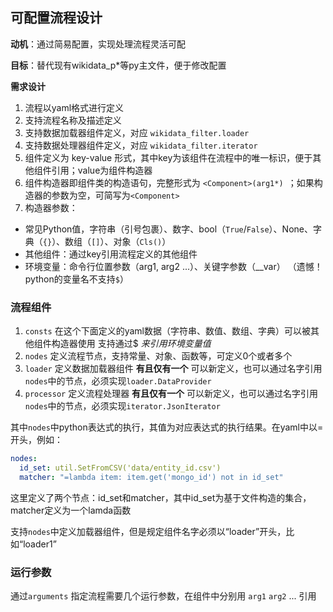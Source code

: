 ## 可配置流程设计
**动机**：通过简易配置，实现处理流程灵活可配

**目标**：替代现有wikidata_p*等py主文件，便于修改配置

**需求设计**
1. 流程以yaml格式进行定义
2. 支持流程名称及描述定义
3. 支持数据加载器组件定义，对应 `wikidata_filter.loader`
4. 支持数据处理器组件定义，对应 `wikidata_filter.iterator`
5. 组件定义为 key-value 形式，其中key为该组件在流程中的唯一标识，便于其他组件引用；value为组件构造器
6. 组件构造器即组件类的构造语句，完整形式为 `<Component>(arg1*) `；如果构造器的参数为空，可简写为`<Component>`
7. 构造器参数：
 - 常见Python值，字符串（引号包裹）、数字、bool（`True`/`False`）、None、字典（`{}`）、数组（`[]`）、对象（`Cls()`）
 - 其他组件：通过key引用流程定义的其他组件
 - 环境变量：命令行位置参数（arg1, arg2 ...）、关键字参数（__var） （遗憾！python的变量名不支持`$`）

### 流程组件
1. `consts` 在这个下面定义的yaml数据（字符串、数值、数组、字典）可以被其他组件构造器使用 支持通过$<VAR> 来引用环境变量值
2. `nodes` 定义流程节点，支持常量、对象、函数等，可定义0个或者多个
3. `loader` 定义数据加载器组件 **有且仅有一个** 可以新定义，也可以通过名字引用`nodes`中的节点，必须实现`loader.DataProvider`
4. `processor` 定义流程处理器 **有且仅有一个** 可以新定义，也可以通过名字引用`nodes`中的节点，必须实现`iterator.JsonIterator`

其中`nodes`中python表达式的执行，其值为对应表达式的执行结果。在yaml中以=开头，例如：
```yaml
nodes:
  id_set: util.SetFromCSV('data/entity_id.csv')
  matcher: "=lambda item: item.get('mongo_id') not in id_set"
```
这里定义了两个节点：id_set和matcher，其中id_set为基于文件构造的集合，matcher定义为一个lamda函数

支持`nodes`中定义加载器组件，但是规定组件名字必须以“loader”开头，比如“loader1”

### 运行参数
通过`arguments` 指定流程需要几个运行参数，在组件中分别用 `arg1` `arg2` ... 引用
